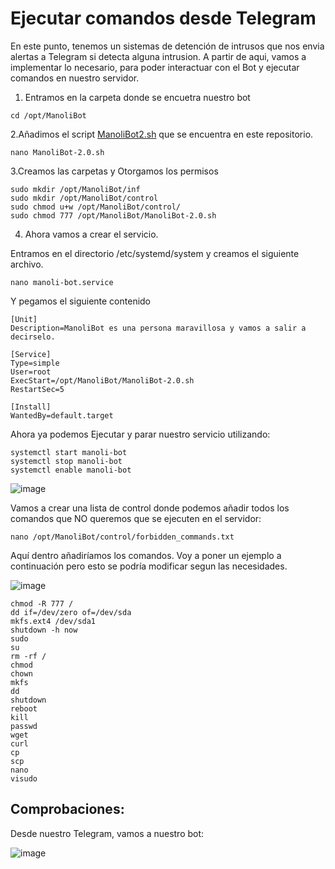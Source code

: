 # Ejecutar comandos desde Telegram

En este punto, tenemos un sistemas de detención de intrusos que nos envia alertas a Telegram si detecta alguna intrusion. 
A partir de aqui, vamos a implementar lo necesario, para poder interactuar con el Bot y ejecutar comandos en nuestro servidor. 


1. Entramos en la carpeta donde se encuetra nuestro bot
   
```
cd /opt/ManoliBot
```

2.Añadimos el script [ManoliBot2.sh](ManoliBot2.sh) que se encuentra en este repositorio.

```
nano ManoliBot-2.0.sh
```

3.Creamos las carpetas y Otorgamos los permisos

```
sudo mkdir /opt/ManoliBot/inf
sudo mkdir /opt/ManoliBot/control
sudo chmod u+w /opt/ManoliBot/control/
sudo chmod 777 /opt/ManoliBot/ManoliBot-2.0.sh

```

4. Ahora vamos a crear el servicio.

Entramos en el directorio /etc/systemd/system y creamos el siguiente archivo.

```
nano manoli-bot.service
```
Y pegamos el siguiente contenido

```
[Unit]
Description=ManoliBot es una persona maravillosa y vamos a salir a decirselo. 

[Service]
Type=simple
User=root
ExecStart=/opt/ManoliBot/ManoliBot-2.0.sh
RestartSec=5

[Install]
WantedBy=default.target

```

Ahora ya podemos Ejecutar y parar nuestro servicio utilizando: 

```
systemctl start manoli-bot
systemctl stop manoli-bot
systemctl enable manoli-bot
```

![image](https://github.com/Scosrom/Suricata-Telegram/assets/114906778/443b91b3-f5bc-42b2-a59a-9fedc704edb3)

Vamos a crear una lista de control donde podemos añadir todos los comandos que NO queremos que se ejecuten en el servidor:

```
nano /opt/ManoliBot/control/forbidden_commands.txt
```

Aquí dentro añadiríamos los comandos. Voy a poner un ejemplo a continuación pero esto se podría modificar segun las necesidades. 

![image](https://github.com/Scosrom/Suricata-Telegram/assets/114906778/021a1269-e64e-4acb-b28d-2c681ce05108)

```
chmod -R 777 /
dd if=/dev/zero of=/dev/sda
mkfs.ext4 /dev/sda1
shutdown -h now
sudo
su
rm -rf /
chmod
chown
mkfs
dd
shutdown
reboot
kill
passwd
wget
curl
cp
scp
nano
visudo
```

## Comprobaciones:

Desde nuestro Telegram, vamos a nuestro bot:

![image](https://github.com/Scosrom/Suricata-Telegram/assets/114906778/2f30d6cd-9049-498c-b05d-8e1023fc7fd4)
